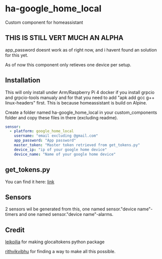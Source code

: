 # ha-google_home_local
Custom component for homeassistant

## THIS IS STILL VERT MUCH AN ALPHA

app_password doesnt work as of right now, and i havent found an solution for this yet.

As of now this component only retieves one device per setup.

## Installation
This will only install under Arm/Raspberry Pi 4 docker if you install grpcio and grpcio-tools manualy and for that you need to add "apk add gcc g++ linux-headers" first. This is because homeassistant is build on Alpine.

Create a folder named ha-google_home_local in your custom_components folder and copy these files in there (excluding readme).

```yaml
sensor:
  - platform: google_home_local
    username: "email excluding @gmail.com"
    app_password: "App password"
    master_token: "Master token retrieved from get_tokens.py"
    device_ip: "ip of your google home device"
    device_name: "Name of your google home device"
```

## get_tokens.py
You can find it here: [link](https://github.com/leikoilja/glocaltokens/tree/master/glocaltokens)

## Sensors

2 sensors wil be generated from this, one named sensor."device name"-timers and one named sensor."device name"-alarms.

## Credit
[leikoilja](https://github.com/leikoilja) for making glocaltokens python package

[rithvikvibhu](https://github.com/rithvikvibhu) for finding a way to make all this possible.
